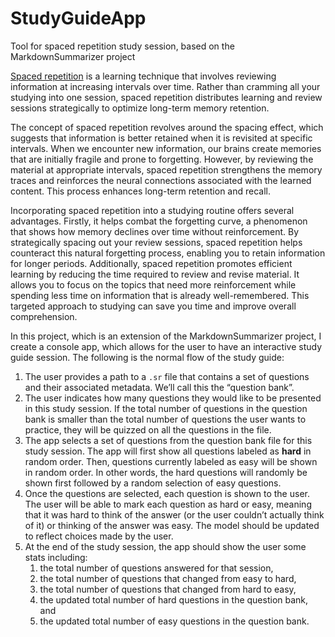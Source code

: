 # StudyGuideApp
Tool for spaced repetition study session, based on the MarkdownSummarizer project

[Spaced repetition](https://en.wikipedia.org/wiki/Spaced_repetition) is a learning technique that involves reviewing information at increasing intervals over time. Rather than cramming all your studying into one session, spaced repetition distributes learning and review sessions strategically to optimize long-term memory retention. 

The concept of spaced repetition revolves around the spacing effect, which suggests that information is better retained when it is revisited at specific intervals. When we encounter new information, our brains create memories that are initially fragile and prone to forgetting. However, by reviewing the material at appropriate intervals, spaced repetition strengthens the memory traces and reinforces the neural connections associated with the learned content. This process enhances long-term retention and recall.

Incorporating spaced repetition into a studying routine offers several advantages. Firstly, it helps combat the forgetting curve, a phenomenon that shows how memory declines over time without reinforcement. By strategically spacing out your review sessions, spaced repetition helps counteract this natural forgetting process, enabling you to retain information for longer periods. Additionally, spaced repetition promotes efficient learning by reducing the time required to review and revise material. It allows you to focus on the topics that need more reinforcement while spending less time on information that is already well-remembered. This targeted approach to studying can save you time and improve overall comprehension.

In this project, which is an extension of the MarkdownSummarizer project, I create a console app, which allows for the user to have an interactive study guide session. The following is the normal flow of the study guide:
1. The user provides a path to a `.sr` file that contains a set of questions and their associated metadata. We’ll call this the “question bank”. 
2. The user indicates how many questions they would like to be presented in this study session. If the total number of questions in the question bank is smaller than the total number of questions the user wants to practice, they will be quizzed on all the questions in the file. 
3. The app selects a set of questions from the question bank file for this study session.  The app will first show all questions labeled as **hard** in random order.  Then, questions currently labeled as easy will be shown in random order. In other words, the hard questions will randomly be shown first followed by a random selection of easy questions.  
4. Once the questions are selected, each question is shown to the user.  The user will be able to mark each question as hard or easy, meaning that it was hard to think of the answer (or the user couldn’t actually think of it) or thinking of the answer was easy.  The model should be updated to reflect choices made by the user. 
5. At the end of the study session, the app should show the user some stats including:
    1. the total number of questions answered for that session, 
    2. the total number of questions that changed from easy to hard, 
    3. the total number of questions that changed from hard to easy, 
    4. the updated total number of hard questions in the question bank, and
    5. the updated total number of easy questions in the question bank.

